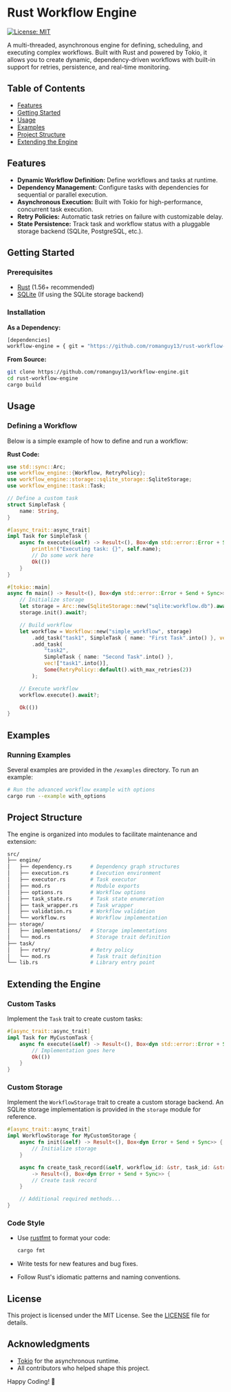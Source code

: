 # Rust Workflow Engine

[![License: MIT](https://img.shields.io/badge/License-MIT-yellow.svg)](LICENSE)

A multi-threaded, asynchronous engine for defining, scheduling, and executing complex workflows. Built with Rust and powered by Tokio, it allows you to create dynamic, dependency-driven workflows with built-in support for retries, persistence, and real-time monitoring.

## Table of Contents

- [Features](#features)
- [Getting Started](#getting-started)
- [Usage](#usage)
- [Examples](#examples)
- [Project Structure](#project-structure)
- [Extending the Engine](#extending-the-engine)

## Features

- **Dynamic Workflow Definition:** Define workflows and tasks at runtime.
- **Dependency Management:** Configure tasks with dependencies for sequential or parallel execution.
- **Asynchronous Execution:** Built with Tokio for high-performance, concurrent task execution.
- **Retry Policies:** Automatic task retries on failure with customizable delay.
- **State Persistence:** Track task and workflow status with a pluggable storage backend (SQLite, PostgreSQL, etc.).

## Getting Started

### Prerequisites

- [Rust](https://www.rust-lang.org/tools/install) (1.56+ recommended)
- [SQLite](https://www.sqlite.org/index.html) (If using the SQLite storage backend)

### Installation

**As a Dependency:**

```sh
[dependencies]
workflow-engine = { git = "https://github.com/romanguy13/rust-workflow-engine" }
```

**From Source:**

```sh
git clone https://github.com/romanguy13/workflow-engine.git
cd rust-workflow-engine
cargo build
```

## Usage

### Defining a Workflow

Below is a simple example of how to define and run a workflow:

**Rust Code:**

```rust
use std::sync::Arc;
use workflow_engine::{Workflow, RetryPolicy};
use workflow_engine::storage::sqlite_storage::SqliteStorage;
use workflow_engine::task::Task;

// Define a custom task
struct SimpleTask {
    name: String,
}

#[async_trait::async_trait]
impl Task for SimpleTask {
    async fn execute(&self) -> Result<(), Box<dyn std::error::Error + Send + Sync>> {
        println!("Executing task: {}", self.name);
        // Do some work here
        Ok(())
    }
}

#[tokio::main]
async fn main() -> Result<(), Box<dyn std::error::Error + Send + Sync>> {
    // Initialize storage
    let storage = Arc::new(SqliteStorage::new("sqlite:workflow.db").await?);
    storage.init().await?;

    // Build workflow
    let workflow = Workflow::new("simple_workflow", storage)
        .add_task("task1", SimpleTask { name: "First Task".into() }, vec![], None)
        .add_task(
            "task2",
            SimpleTask { name: "Second Task".into() },
            vec!["task1".into()],
            Some(RetryPolicy::default().with_max_retries(2))
        );

    // Execute workflow
    workflow.execute().await?;

    Ok(())
}
```

## Examples

### Running Examples

Several examples are provided in the `/examples` directory. To run an example:

```sh
# Run the advanced workflow example with options
cargo run --example with_options
```

## Project Structure

The engine is organized into modules to facilitate maintenance and extension:

```sh
src/
├── engine/
│   ├── dependency.rs      # Dependency graph structures
│   ├── execution.rs       # Execution environment
│   ├── executor.rs        # Task executor
│   ├── mod.rs             # Module exports
│   ├── options.rs         # Workflow options
│   ├── task_state.rs      # Task state enumeration
│   ├── task_wrapper.rs    # Task wrapper
│   ├── validation.rs      # Workflow validation
│   └── workflow.rs        # Workflow implementation
├── storage/
│   ├── implementations/   # Storage implementations
│   └── mod.rs             # Storage trait definition
├── task/
│   ├── retry/             # Retry policy
│   └── mod.rs             # Task trait definition
└── lib.rs                 # Library entry point
```

## Extending the Engine

### Custom Tasks

Implement the `Task` trait to create custom tasks:

```rust
#[async_trait::async_trait]
impl Task for MyCustomTask {
    async fn execute(&self) -> Result<(), Box<dyn std::error::Error + Send + Sync>> {
        // Implementation goes here
        Ok(())
    }
}
```

### Custom Storage

Implement the `WorkflowStorage` trait to create a custom storage backend. An SQLite storage implementation is provided in the `storage` module for reference.

```rust
#[async_trait::async_trait]
impl WorkflowStorage for MyCustomStorage {
    async fn init(&self) -> Result<(), Box<dyn Error + Send + Sync>> {
        // Initialize storage
    }

    async fn create_task_record(&self, workflow_id: &str, task_id: &str)
        -> Result<(), Box<dyn Error + Send + Sync>> {
        // Create task record
    }

    // Additional required methods...
}
```

### Code Style

- Use [rustfmt](https://github.com/rust-lang/rustfmt) to format your code:

  ```sh
  cargo fmt
  ```

- Write tests for new features and bug fixes.
- Follow Rust's idiomatic patterns and naming conventions.

## License

This project is licensed under the MIT License. See the [LICENSE](LICENSE) file for details.

## Acknowledgments

- [Tokio](https://tokio.rs/) for the asynchronous runtime.
- All contributors who helped shape this project.

Happy Coding! 🚀
